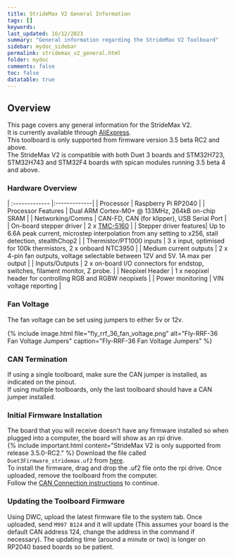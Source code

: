 ```yaml
---
title: StrideMax V2 General Information
tags: []
keywords: 
last_updated: 16/12/2023
summary: "General information regarding the StrideMax V2 Toolboard"
sidebar: mydoc_sidebar
permalink: stridemax_v2_general.html
folder: mydoc
comments: false
toc: false
datatable: true
---
```


## Overview

This page covers any general information for the StrideMax V2.  
It is currently available through [AliExpress]().  
This toolboard is only supported from firmware version 3.5 beta RC2 and above.  
The StrideMax V2 is compatible with both Duet 3 boards and STM32H723, STM32H743 and STM32F4 boards with spican modules running 3.5 beta 4 and above.  

### Hardware Overview

<div class="datatable-begin"></div>

| :------------- |:-------------|
| Processor | Raspberry Pi RP2040 |
| Processor Features | Dual ARM Cortex-M0+ @ 133MHz, 264kB on-chip SRAM |
| Networking/Comms | CAN-FD, CAN (for klipper), USB Serial Port |
| On-board stepper driver | 2 x [TMC-5160](https://www.analog.com/en/products/tmc5160.html) |
| Stepper driver features| Up to 6.6A peak current, microstep interpolation from any setting to x256, stall detection, stealthChop2 |
| Thermistor/PT1000 inputs | 3 x input, optimised for 100k thermistors, 2 x onboard NTC3950 |
| Medium current outputs | 2 x 4-pin fan outputs, voltage selectable between 12V and 5V. 1A max per output |
| Inputs/Outputs | 2 x on-board I/O connectors for endstop, switches, filament monitor, Z probe. |
| Neopixel Header | 1 x neopixel header for controlling RGB and RGBW neopixels |
| Power monitoring | VIN voltage reporting |

<div class="datatable-end"></div>

### Fan Voltage

The fan voltage can be set using jumpers to either 5v or 12v.  

{% include image.html file="fly_rrf_36_fan_voltage.png" alt="Fly-RRF-36 Fan Voltage Jumpers" caption="Fly-RRF-36 Fan Voltage Jumpers" %}  

### CAN Termination

If using a single toolboard, make sure the CAN jumper is installed, as indicated on the pinout.  
If using multiple toolboards, only the last toolboard should have a CAN jumper installed.

### Initial Firmware Installation

The board that you will receive doesn't have any firmware installed so when plugged into a computer, the board will show as an rpi drive.  
{% include important.html content="StrideMax V2 is only supported from release 3.5.0-RC2." %}
Download the file called `Duet3Firmware_stridemax.uf2` from [here](https://github.com/gloomyandy/RepRapFirmware/releases).  
To install the firmware, drag and drop the .uf2 file onto the rpi drive. Once uploaded, remove the toolboard from the computer.  
Follow the [CAN Connection instructions](stridemax_v2_can_connection.html) to continue.  

### Updating the Toolboard Firmware

Using DWC, upload the latest firmware file to the system tab. Once uploaded, send `M997 B124` and it will update (This assumes your board is the default CAN address 124, change the address in the command if necessary). The updating time (around a minute or two) is longer on RP2040 based boards so be patient.  
